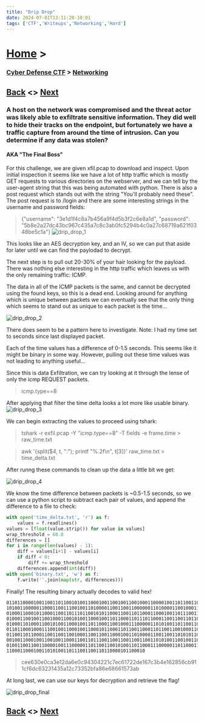```yaml
---
title: "Drip Drop"
date: 2024-07-01T13:11:20-10:01
tags: ['CTF','Writeups','Networking','Hard']
---
```



# [Home](https://jjolley91.github.io/blog/) >

###  [Cyber Defense CTF](https://jjolley91.github.io/blog/level_effect_cyber_defense_ctf_2024/) >  [Networking](https://jjolley91.github.io/blog/level_effect_cyber_defense_ctf_2024/networking/)

## [Back](https://jjolley91.github.io/blog/level_effect_cyber_defense_ctf_2024/networking/et_tu_brute)  <> [Next](https://jjolley91.github.io/blog/level_effect_cyber_defense_ctf_2024/crypto/)

### A host on the network was compromised and the threat actor was likely able to exfiltrate sensitive information. They did well to hide their tracks on the endpoint, but fortunately we have a traffic capture from around the time of intrusion. Can you determine if any data was stolen?

#### AKA "The Final Boss"

For this challenge, we are given xfil.pcap to download and inspect. Upon initial inspection it seems like we have a lot of http traffic which is mostly GET requests to various directories on the webserver, and we can tell by the user-agent string that this was being automated with python. There is also a post request which stands out with the string "You'll probably need these". The post request is to /login and there are some interesting strings in the username and password fields:
> {"username": "3e1d1f4c8a7b456a9f4d5b3f2c6e8a1d", "password": "5b8e2a27dc43bc967c435a7c8c3ab0fc5294b4c0a27c68719a621f0348be5c1a"}
![drip_drop_1](https://github.com/jjolley91/blog/tree/main/static/le_ctf_24/drip_drop_1.png?raw=true)

This looks like an AES decryption key, and an IV, so we can put that aside for later until we can find the paylodad to decrypt.

The next step is to pull out 20-30% of your hair looking for the payload. There was nothing else interesting in the http traffic which leaves us with the only remaining traffic: ICMP. 

The data in all of the ICMP packets is the same, and cannot be decrypted using the found keys, so this is a dead end. Looking around for anything which is unique between packets we can eventually see that the only thing which seems to stand out as unique to each packet is the time...

![drip_drop_2](https://github.com/jjolley91/blog/tree/main/static/le_ctf_24/drip_drop_2.png?raw=true)

There does seem to be a pattern here to investigate.
Note: I had my time set to seconds since last displayed packet.

Each of the time values has a difference of 0-1.5 seconds. This seems like it might be binary in some way. However, pulling out these time values was not leading to anything useful...

Since this is data Exfiltration, we can try looking at it through the lense of only the icmp REQUEST packets.

> icmp.type==8

After applying that filter the time delta looks a lot more like usable binary.
![drip_drop_3](https://github.com/jjolley91/blog/tree/main/static/le_ctf_24/drip_drop_3.png?raw=true)

We can begin extracting the values to proceed using tshark:

> tshark -r exfil.pcap -Y "icmp.type==8" -T fields -e frame.time > raw_time.txt

> awk '{split($4, t, ":"); printf "%.2f\n", t[3]}' raw_time.txt > time_delta.txt

After runng these commands to clean up the data a little bit we get:

![drip_drop_4](https://github.com/jjolley91/blog/tree/main/static/le_ctf_24/drip_drop_4.png?raw=true)

We know the time difference between packets is ~0.5-1.5 seconds, so we can use a python script to subtract each pair of values, and append the difference to a file to check:

```python
with open('time_delta.txt', 'r') as f:
    values = f.readlines()
values = [float(value.strip()) for value in values]
wrap_threshold = 60.0
differences = []
for i in range(len(values) - 1):
    diff = values[i+1] - values[i]
    if diff < 0: 
        diff += wrap_threshold
    differences.append(int(diff))
with open('binary.txt', 'w') as f:
    f.write(''.join(map(str, differences)))
 ```

Finally! The resulting binary actually decodes to valid hex!

```011000110110010101100101001101100011001100110000011001010011000001100
011011000010011001101100101001100010011001001100100011000010011011001100
101001100000110001100111001001101000011001100110000001101000011001000110
010001100010110001100110111011001010110001100110110001100010011011100110
010001100100110010001100101001100010011011000110111011000110011001101100
010001101000110010100110001001101100011001000111000001101010011011001100
011011000100011100100110001001100010110001101100110001101100110010001100
011001101100011001100110010001100110011000100110100001100110011010101100
001001100010011001001100011001101110011001100110011001101010011001001100
010011001100110000100111000001101100110010100110110001110000011011000110
110001100010011010100110111001100110110000101100010
```
> cee630e0ca3e12da6e0c94304221c7ec61722de167c3b4e162856cb911cf6dc63231435a12c73352bfa86e68661573ab

At long last, we can use our keys for decryption and retrieve the flag!

![drip_drop_final](https://github.com/jjolley91/blog/tree/main/static/le_ctf_24/drip_drop_final.png?raw=true)

## [Back](https://jjolley91.github.io/blog/level_effect_cyber_defense_ctf_2024/networking/et_tu_brute)  <> [Next](https://jjolley91.github.io/blog/level_effect_cyber_defense_ctf_2024/crypto/)

